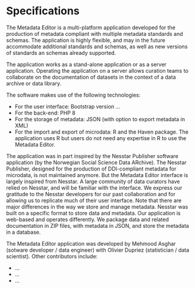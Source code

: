 # Specifications

The Metadata Editor is a multi-platform application developed for the production of metadata compliant with multiple metadata standards and schemas. The application is highly flexible, and may in the future accommodate additional standards and schemas, as well as new versions of standards an schemas already supported.

The application works as a stand-alone application or as a server application. Operating the application on a server allows curation teams to collaborate on the documentation of datasets in the context of a data archive or data library. 

The software makes use of the following technologies:
- For the user interface: Bootstrap version ...
- For the back-end: PHP 8
- For the storage of metadata: JSON (with option to export metadata in XML)
- For the import and export of microdata: R and the Haven package. The application uses R but users do not need any expertise in R to use the Metadata Editor. 

The application was in part inspired by the Nesstar Publisher software application (by the Norwegian Social Science Data ARchive). The Nesstar Publisher, designed for the production of DDI-compliant metadata for microdata, is not maintained anymore. But the Metadata Editor interface is largely inspired from Nesstar. A large community of data curators have relied on Nesstar, and will be familiar with the interface. We express our gratitude to the Nesstar developers for our past collaboration and for allowing us to replicate much of their user interface. Note that there are major differences in the way we store and manage metadata. Nesstar was built on a specific format to store data and metadata. Our application is web-based and operates differently. We package data and related documentation in ZIP files, with metadata in JSON, and store the metadata in a database.

The Metadata Editor application was developed by Mehmood Asghar (sotware developer / data engineer) with Olivier Dupriez (statistician / data scientist). Other contributors include:
- ...
- ...
- ...

